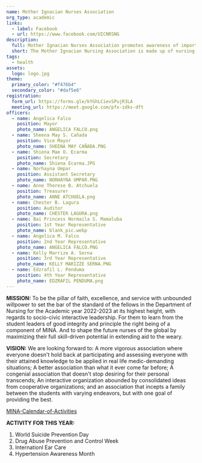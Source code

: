 ```yaml
---
name: Mother Ignacian Nurses Association
org_type: academic
links:
  - label: Facebook
  - url: https://www.facebook.com/UICNRSNG
description:
  full: Mother Ignacian Nurses Association promotes awareness of important nursing issues, encourages participation in initiatives aimed at improving community health, and organizes nursing students to have an impact on public policy. The purpose of this support is to provide the student nurse with assistance while she works toward earning a degree in professional nursing. For the objective of teaching the institution and the community that surrounds it about current health concerns by means of a variety of events that are relevant to the profession that are conducted every month.
  short: The Mother Ignacian Nursing Association is made up of nursing majors and others who are just fascinated about the field.
tags:
  - health
assets:
  logo: logo.jpg
theme:
  primary_color: "#f476b4"
  secondary_color: "#daf5e6"
registration:
  form_url: https://forms.gle/kYGhLCievSPujR3LA
  meeting_url: https://meet.google.com/pfx-idks-dft
officers:
  - name: Angelica Falco
    position: Mayor
    photo_name: ANGELICA FALCO.png
  - name: Sheena May S. Cañada
    position: Vice Mayor
    photo_name: SHEENA MAY CAÑADA.PNG
  - name: Shiena Mae O. Ecarma
    position: Secretary
    photo_name: Shiena Ecarma.JPG
  - name: Norhayna Umpar
    position: Assistant Secretary
    photo_name: NORHAYNA UMPAR.PNG
  - name: Anne Therese B. Atchuela
    position: Treasurer
    photo_name: ANNE ATCHUELA.png
  - name: Chester B. Lagura
    position: Auditor
    photo_name: CHESTER LAGURA.png
  - name: Bai Princess Normaila S. Mamaluba
    position: 1st Year Representative
    photo_name: blank_pic.webp
  - name: Angelica M. Falco
    position: 2nd Year Representative
    photo_name: ANGELICA FALCO.PNG
  - name: Kelly Marrize A. Serna
    position: 3rd Year Representative
    photo_name: KELLY MARIZZE SERNA.PNG
  - name: Edzrafil L. Penduma
    position: 4th Year Representative
    photo_name: EDZRAFIL PENDUMA.png
---
```


**MISSION:**
To be the pillar of faith, excellence, and service with unbounded willpower to set the bar of the standard of the fellows in the Department of Nursing for the Academic year 2022-2023 at its highest height, with regards to socio-civic interactive leadership. For them to learn from the student leaders of good integrity and principle the right being of a
component of MINA. And to shape the future nurses of the global by maximizing their full skill-driven potential in extending aid to the weary.

**VISION:**
We are looking forward to:
A more vigorous association where everyone doesn't hold back at participating and assessing everyone with their attained knowledge to be applied in real life
medic-demanding situations; A better association than what it ever come far before; A congenial association that doesn't stop desiring for their personal transcends; An interactive organization abounded by consolidated ideas from cooperative organizations; and an association that incepts a family between the students with varying endeavors, but with one goal of providing the best.


[MINA-Calendar-of-Activities]()


**ACTIVITY FOR THIS YEAR:**

1. World Suicide Prevention Day
2. Drug Abuse Prevention and Control Week
3. Internationl Ear Care
4. Hypertension Awareness Month
